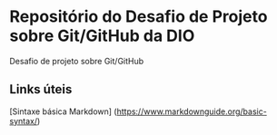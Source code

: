 # Repositório do Desafio de Projeto sobre Git/GitHub da DIO
Desafio de projeto sobre Git/GitHub

## Links úteis
[Sintaxe básica Markdown] (https://www.markdownguide.org/basic-syntax/)
